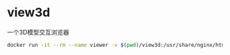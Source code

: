 # view3d

一个3D模型交互浏览器

```bash
docker run -it --rm --name viewer -v $(pwd)/view3d:/usr/share/nginx/html -p 8000:80 nginx 
```
